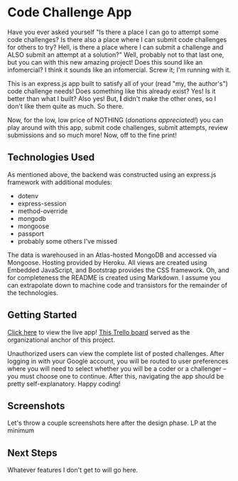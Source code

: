 # Code Challenge App

Have you ever asked yourself "Is there a place I can go to attempt some code challenges? Is there also a place where I can submit code challenges for others to try? Hell, is there a place where I can submit a challenge and ALSO submit an attempt at a solution?" Well, probably not to that last one, but you can with this new amazing project! Does this sound like an infomercial? I think it sounds like an infomercial. Screw it; I'm running with it.

This is an express.js app built to satisfy all of your (read "my, the author's") code challenge needs! Does something like this already exist? Yes! Is it better than what I built? Also yes! But, **I** didn't make the other ones, so I don't like them quite as much. So there.

Now, for the low, low price of NOTHING (*donations appreciated!*) you can play around with this app, submit code challenges, submit attempts, review submissions and so much more! Now, off to the fine print!

## Technologies Used

As mentioned above, the backend was constructed using an express.js framework with additional modules:
- dotenv
- express-session
- method-override
- mongodb
- mongoose
- passport
- probably some others I've missed

The data is warehoused in an Atlas-hosted MongoDB and accessed via Mongoose. Hosting provided by Heroku. All views are created using Embedded JavaScript, and Bootstrap provides the CSS framework. Oh, and for completeness the README is created using Markdown. I assume you can extrapolate down to machine code and transistors for the remainder of the technologies.

## Getting Started

[Click here](https://unstuck-code-challenges.herokuapp.com/) to view the live app! [This Trello board](https://trello.com/b/uw6JlGMz/code-challenge-app) served as the organizational anchor of this project. 

Unauthorized users can view the complete list of posted challenges. After logging in with your Google account, you will be routed to user preferences where you will need to select whether you will be a coder or a challenger – you must choose one to continue. After this, navigating the app should be pretty self-explanatory. Happy coding!

## Screenshots

Let's throw a couple screenshots here after the design phase. LP at the minimum

## Next Steps

Whatever features I don't get to will go here.
